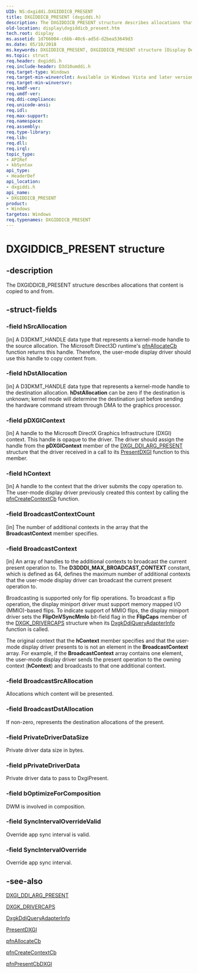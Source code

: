 ```yaml
---
UID: NS:dxgiddi.DXGIDDICB_PRESENT
title: DXGIDDICB_PRESENT (dxgiddi.h)
description: The DXGIDDICB_PRESENT structure describes allocations that content is copied to and from.
old-location: display\dxgiddicb_present.htm
tech.root: display
ms.assetid: 1d766004-c6bb-40c6-ad5d-d2bea53649d3
ms.date: 05/10/2018
ms.keywords: DXGIDDICB_PRESENT, DXGIDDICB_PRESENT structure [Display Devices], UMDisplayDriver_Dx10param_Structs_932d6171-c487-44f6-834e-5d57b3e14515.xml, display.dxgiddicb_present, dxgiddi/DXGIDDICB_PRESENT
ms.topic: struct
req.header: dxgiddi.h
req.include-header: D3d10umddi.h
req.target-type: Windows
req.target-min-winverclnt: Available in Windows Vista and later versions of the Windows operating systems.
req.target-min-winversvr: 
req.kmdf-ver: 
req.umdf-ver: 
req.ddi-compliance: 
req.unicode-ansi: 
req.idl: 
req.max-support: 
req.namespace: 
req.assembly: 
req.type-library: 
req.lib: 
req.dll: 
req.irql: 
topic_type:
- APIRef
- kbSyntax
api_type:
- HeaderDef
api_location:
- dxgiddi.h
api_name:
- DXGIDDICB_PRESENT
product:
- Windows
targetos: Windows
req.typenames: DXGIDDICB_PRESENT
---
```


# DXGIDDICB_PRESENT structure


## -description


The DXGIDDICB_PRESENT structure describes allocations that content is copied to and from. 


## -struct-fields




### -field hSrcAllocation

[in] A D3DKMT_HANDLE data type that represents a kernel-mode handle to the source allocation. The Microsoft Direct3D runtime's <a href="https://docs.microsoft.com/windows-hardware/drivers/ddi/content/d3dumddi/nc-d3dumddi-pfnd3dddi_allocatecb">pfnAllocateCb</a> function returns this handle. Therefore, the user-mode display driver should use this handle to copy content from.


### -field hDstAllocation

[in] A D3DKMT_HANDLE data type that represents a kernel-mode handle to the destination allocation. <b>hDstAllocation</b> can be zero if the destination is unknown; kernel mode will determine the destination just before sending the hardware command stream through DMA to the graphics processor.


### -field pDXGIContext

[in] A handle to the Microsoft DirectX Graphics Infrastructure (DXGI) context. This handle is opaque to the driver. The driver should assign the handle from the <b>pDXGIContext</b> member of the <a href="https://docs.microsoft.com/windows-hardware/drivers/ddi/content/dxgiddi/ns-dxgiddi-dxgi_ddi_arg_present">DXGI_DDI_ARG_PRESENT</a> structure that the driver received in a call to its <a href="https://docs.microsoft.com/windows-hardware/drivers/ddi/content/dxgiddi/ns-dxgiddi-dxgi_ddi_base_functions">PresentDXGI</a> function to this member. 


### -field hContext

[in] A handle to the context that the driver submits the copy operation to. The user-mode display driver previously created this context by calling the <a href="https://docs.microsoft.com/previous-versions/ff568895(v=vs.85)">pfnCreateContextCb</a> function. 


### -field BroadcastContextCount

[in] The number of additional contexts in the array that the <b>BroadcastContext</b> member specifies.


### -field BroadcastContext

[in] An array of handles to the additional contexts to broadcast the current present operation to. The <b>D3DDDI_MAX_BROADCAST_CONTEXT</b> constant, which is defined as 64, defines the maximum number of additional contexts that the user-mode display driver can broadcast the current present operation to. 

Broadcasting is supported only for flip operations. To broadcast a flip operation, the display miniport driver must support memory mapped I/O (MMIO)-based flips. To indicate support of MMIO flips, the display miniport driver sets the <b>FlipOnVSyncMmIo</b> bit-field flag in the <b>FlipCaps</b> member of the <a href="https://docs.microsoft.com/windows-hardware/drivers/ddi/content/d3dkmddi/ns-d3dkmddi-_dxgk_drivercaps">DXGK_DRIVERCAPS</a> structure when its <a href="https://docs.microsoft.com/windows-hardware/drivers/ddi/content/d3dkmddi/nc-d3dkmddi-dxgkddi_queryadapterinfo">DxgkDdiQueryAdapterInfo</a> function is called.

The original context that the <b>hContext</b> member specifies and that the user-mode display driver presents to is not an element in the <b>BroadcastContext</b> array. For example, if the <b>BroadcastContext</b> array contains one element, the user-mode display driver sends the present operation to the owning context (<b>hContext</b>) and broadcasts to that one additional context. 


### -field BroadcastSrcAllocation

 
Allocations which content will be presented.

### -field BroadcastDstAllocation

If non-zero, represents the destination allocations of the present.


### -field PrivateDriverDataSize

 
Private driver data size in bytes.

### -field pPrivateDriverData

 
Private driver data to pass to DxgiPresent.

### -field bOptimizeForComposition

 
DWM is involved in composition.

### -field SyncIntervalOverrideValid

Override app sync interval is valid. 


### -field SyncIntervalOverride

 
Override app sync interval.



## -see-also




<a href="https://docs.microsoft.com/windows-hardware/drivers/ddi/content/dxgiddi/ns-dxgiddi-dxgi_ddi_arg_present">DXGI_DDI_ARG_PRESENT</a>



<a href="https://docs.microsoft.com/windows-hardware/drivers/ddi/content/d3dkmddi/ns-d3dkmddi-_dxgk_drivercaps">DXGK_DRIVERCAPS</a>



<a href="https://docs.microsoft.com/windows-hardware/drivers/ddi/content/d3dkmddi/nc-d3dkmddi-dxgkddi_queryadapterinfo">DxgkDdiQueryAdapterInfo</a>



<a href="https://docs.microsoft.com/windows-hardware/drivers/ddi/content/dxgiddi/ns-dxgiddi-dxgi_ddi_base_functions">PresentDXGI</a>



<a href="https://docs.microsoft.com/windows-hardware/drivers/ddi/content/d3dumddi/nc-d3dumddi-pfnd3dddi_allocatecb">pfnAllocateCb</a>



<a href="https://docs.microsoft.com/previous-versions/ff568895(v=vs.85)">pfnCreateContextCb</a>



<a href="https://docs.microsoft.com/windows-hardware/drivers/ddi/content/dxgiddi/nc-dxgiddi-pfnddxgiddi_presentcb">pfnPresentCbDXGI</a>
 

 

